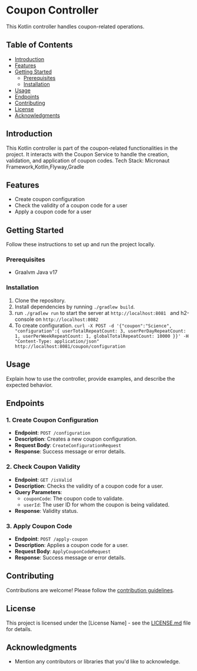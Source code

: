 # Coupon Controller

This Kotlin controller handles coupon-related operations.

## Table of Contents

- [Introduction](#introduction)
- [Features](#features)
- [Getting Started](#getting-started)
    - [Prerequisites](#prerequisites)
    - [Installation](#installation)
- [Usage](#usage)
- [Endpoints](#endpoints)
- [Contributing](#contributing)
- [License](#license)
- [Acknowledgments](#acknowledgments)

## Introduction

This Kotlin controller is part of the coupon-related functionalities in the project. It interacts with the Coupon Service to handle the creation, validation, and application of coupon codes.
Tech Stack: Micronaut Framework,Kotlin,Flyway,Gradle

## Features

- Create coupon configuration
- Check the validity of a coupon code for a user
- Apply a coupon code for a user

## Getting Started

Follow these instructions to set up and run the project locally.

### Prerequisites

- Graalvm Java v17

### Installation

1. Clone the repository.
2. Install dependencies by running `./gradlew build`.
3. run `./gradlew run` to start the server at `http://localhost:8081 ` and h2-console on  `http://localhost:8082`
4. To create configuration.
   `curl -X POST -d '{"coupon":"Science", "configuration":{ userTotalRepeatCount: 3,
      userPerDayRepeatCount: 1,
      userPerWeekRepeatCount: 1,
      globalTotalRepeatCount: 10000
      }}' -H "Content-Type: application/json" http://localhost:8081/coupon/configuration`

## Usage

Explain how to use the controller, provide examples, and describe the expected behavior.

## Endpoints

### 1. Create Coupon Configuration

- **Endpoint**: `POST /configuration`
- **Description**: Creates a new coupon configuration.
- **Request Body**: `CreateConfigurationRequest`
- **Response**: Success message or error details.

### 2. Check Coupon Validity

- **Endpoint**: `GET /isValid`
- **Description**: Checks the validity of a coupon code for a user.
- **Query Parameters**:
    - `couponCode`: The coupon code to validate.
    - `userId`: The user ID for whom the coupon is being validated.
- **Response**: Validity status.

### 3. Apply Coupon Code

- **Endpoint**: `POST /apply-coupon`
- **Description**: Applies a coupon code for a user.
- **Request Body**: `ApplyCouponCodeRequest`
- **Response**: Success message or error details.

## Contributing

Contributions are welcome! Please follow the [contribution guidelines](CONTRIBUTING.md).

## License

This project is licensed under the [License Name] - see the [LICENSE.md](LICENSE.md) file for details.

## Acknowledgments

- Mention any contributors or libraries that you'd like to acknowledge.
